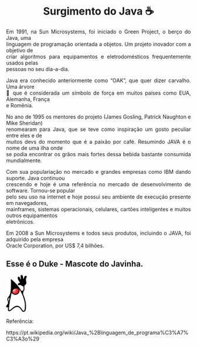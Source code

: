 <div align="center">

# Surgimento do Java ☕

</div>

<div align="justify">
 
<p>Em 1991, na Sun Microsystems, foi iniciado o Green Project, o berço do Java, uma</br> 
linguagem de programação orientada a objetos. Um projeto inovador com a objetivo de</br>
criar algoritmos para equipamentos e eletrodomésticos frequentemente usados pelas</br> 
pessoas no seu dia-a-dia.</p>

<p>Java era conhecido anteriormente como “OAK”, que quer dizer carvalho. Uma árvore</br> 
🌳 que é considerada um símbolo de força em muitos países como EUA, Alemanha, França</br> 
e Romênia.</p> 

<p>No ano de 1995 os mentores do projeto (James Gosling, Patrick Naughton e Mike Sheridan)</br> 
renomearam para Java, que se teve como inspiração um gosto peculiar entre eles e de</br>
muitos devs do momento que é a paixão por café. Resumindo JAVA é o nome de uma ilha onde</br>
se podia encontrar os grãos mais fortes dessa bebida bastante consumida mundialmente.</p>

<p>Com sua populariação no mercado e grandes empresas como IBM dando suporte. Java continuou</br>
crescendo e hoje é uma referência no mercado de desenvolvimento de software. Tornou-se popular</br>
pelo seu uso na internet e hoje possui seu ambiente de execução presente em navegadores, </br>
mainframes, sistemas operacionais, celulares, cartões inteligentes e muitos outros equipamentos</br>
eletrônicos.</p>

<p>Em 2008 a Sun Microsystems e todos seus produtos, incluindo o JAVA, foi adquirido pela empresa</br>
Oracle Corporation, por US$ 7,4 bilhões.</p>

<div align="justify">
 
## Esse é o Duke - Mascote do Javinha.
<img src="https://github.com/Re04nan/java-learnig/blob/master/duke.png" whidth="100" height="100"/>

</div>
</div>
</hr>
<p>Referência:</p>
<p>https://pt.wikipedia.org/wiki/Java_%28linguagem_de_programa%C3%A7%C3%A3o%29</p>
